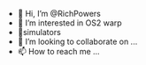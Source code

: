 - 👋 Hi, I’m @RichPowers
- 👀 I’m interested in OS2 warp
- 🌱simulators
- 💞️ I’m looking to collaborate on ...
- 📫 How to reach me ...

<!---
RichPowers/RichPowers is a ✨ special ✨ repository because its `README.md` (this file) appears on your GitHub profile.
You can click the Preview link to take a look at your changes.
--->
